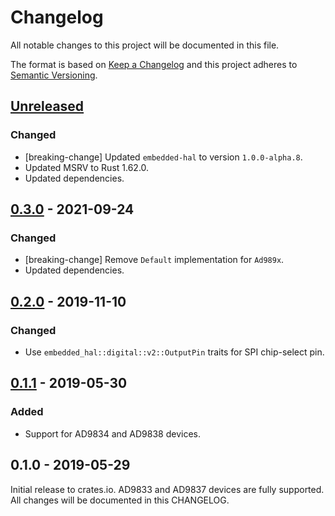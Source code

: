# Changelog

All notable changes to this project will be documented in this file.

The format is based on [Keep a Changelog](http://keepachangelog.com/en/1.0.0/)
and this project adheres to [Semantic Versioning](http://semver.org/spec/v2.0.0.html).

## [Unreleased]

### Changed
- [breaking-change] Updated `embedded-hal` to version `1.0.0-alpha.8`.
- Updated MSRV to Rust 1.62.0.
- Updated dependencies.

## [0.3.0] - 2021-09-24

### Changed
- [breaking-change] Remove `Default` implementation for `Ad989x`.
- Updated dependencies.

## [0.2.0] - 2019-11-10

### Changed
- Use `embedded_hal::digital::v2::OutputPin` traits for SPI chip-select pin.

## [0.1.1] - 2019-05-30

### Added
- Support for AD9834 and AD9838 devices.

## 0.1.0 - 2019-05-29

Initial release to crates.io. AD9833 and AD9837 devices are fully supported.
All changes will be documented in this CHANGELOG.

[Unreleased]: https://github.com/eldruin/ad983x-rs/compare/v0.3.0...HEAD
[0.3.0]: https://github.com/eldruin/ad983x-rs/compare/v0.2.0...v0.3.0
[0.2.0]: https://github.com/eldruin/ad983x-rs/compare/v0.1.1...v0.2.0
[0.1.1]: https://github.com/eldruin/ad983x-rs/compare/v0.1.0...v0.1.1